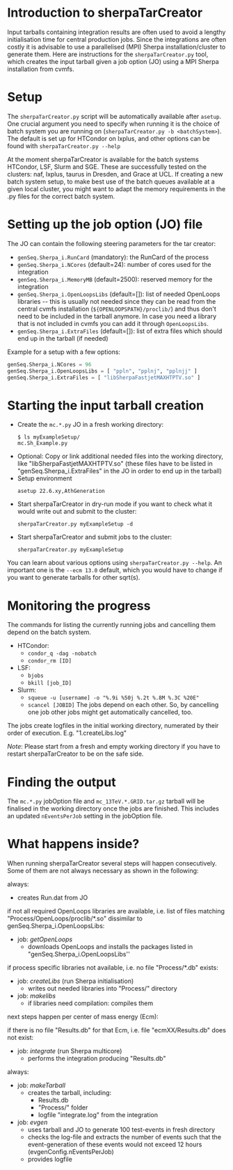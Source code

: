 # Introduction to sherpaTarCreator

Input tarballs containing integration results are often used to avoid a lengthy initialisation time for central production jobs. Since the integrations are often costly it is advisable to use a parallelised (MPI) Sherpa installation/cluster to generate them. Here are instructions for the `sherpaTarCreator.py` tool, which creates the input tarball given a job option (JO) using a MPI Sherpa installation from cvmfs.

# Setup

The `sherpaTarCreator.py` script will be automatically available after `asetup`. One crucial argument you need to specify when running it is the choice of batch system you are running on (`sherpaTarCreator.py -b <batchSystem>`). The default is set up for HTCondor on lxplus, and other options can be found with `sherpaTarCreator.py --help`

At the moment sherpaTarCreator is available for the batch systems HTCondor, LSF, Slurm and SGE. These are successfully tested on the clusters: naf, lxplus, taurus in Dresden, and Grace at UCL.
If creating a new batch system setup, to make best use of the batch queues available at a given local cluster, you might want to adapt the memory requirements in the .py files for the correct batch system.

# Setting up the job option (JO) file

The JO can contain the following steering parameters for the tar creator:
* `genSeq.Sherpa_i.RunCard` (mandatory): the RunCard of the process
* `genSeq.Sherpa_i.NCores` (default=24): number of cores used for the integration
* `genSeq.Sherpa_i.MemoryMB` (default=2500): reserved memory for the integration
* `genSeq.Sherpa_i.OpenLoopsLibs` (default=[]): list of needed OpenLoops libraries -- this is usually not needed since they can be read from the central cvmfs installation (`${OPENLOOPSPATH}/proclib/`) and thus don't need to be included in the tarball anymore. In case you need a library that is not included in cvmfs you can add it through `OpenLoopsLibs`.
* `genSeq.Sherpa_i.ExtraFiles` (default=[]): list of extra files which should end up in the tarball (if needed)

Example for a setup with a few options:
```python
genSeq.Sherpa_i.NCores = 96
genSeq.Sherpa_i.OpenLoopsLibs = [ "ppln", "pplnj", "pplnjj" ]
genSeq.Sherpa_i.ExtraFiles = [ "libSherpaFastjetMAXHTPTV.so" ]
```

# Starting the input tarball creation
* Create the `mc.*.py` JO in a fresh working directory:
  ```
  $ ls myExampleSetup/
  mc.Sh_Example.py
  ```
* Optional: Copy or link additional needed files into the working directory, like "libSherpaFastjetMAXHTPTV.so" (these files have to be listed in "genSeq.Sherpa_i.ExtraFiles" in the JO in order to end up in the tarball)
* Setup environment
  ```
  asetup 22.6.xy,AthGeneration
  ```
* Start sherpaTarCreator in dry-run mode if you want to check what it would write out and submit to the cluster:
  ```
  sherpaTarCreator.py myExampleSetup -d
  ```
* Start sherpaTarCreator and submit jobs to the cluster:
  ```
  sherpaTarCreator.py myExampleSetup
  ```

You can learn about various options using `sherpaTarCreator.py --help`. An important one is the `--ecm 13.0` default, which you would have to change if you want to generate tarballs for other sqrt(s).

# Monitoring the progress

The commands for listing the currently running jobs and cancelling them depend on the batch system.
* HTCondor:
   * `condor_q -dag -nobatch`
   * `condor_rm [ID]`
* LSF:
   * `bjobs`
   * `bkill [job_ID]`
* Slurm:
   * `squeue -u [username] -o "%.9i %50j %.2t %.8M %.3C %20E"`
   * `scancel [JOBID]`
The jobs depend on each other. So, by cancelling one job other jobs might get automatically cancelled, too.

The jobs create logfiles in the initial working directory, numerated by their order of execution. E.g. "1.createLibs.log"

_Note_: Please start from a fresh and empty working directory if you have to restart sherpaTarCreator to be on the safe side.

# Finding the output

The `mc.*.py` jobOption file and `mc_13TeV.*.GRID.tar.gz` tarball will be finalised in the working directory once the jobs are finished. This includes an updated `nEventsPerJob` setting in the jobOption file.

# What happens inside?

When running sherpaTarCreator several steps will happen consecutively. Some of them are not always necessary as shown in the following:

always:
* creates Run.dat from JO

if not all required OpenLoops libraries are available, i.e. list of files matching "Process/OpenLoops/proclib/*.so" dissimilar to genSeq.Sherpa_i.OpenLoopsLibs:
* job: _getOpenLoops_
   * downloads OpenLoops and installs the packages listed in "genSeq.Sherpa_i.OpenLoopsLibs''

if process specific libraries not available, i.e. no file "Process/*.db" exists:
* job: _createLibs_ (run Sherpa initialisation)
   * writes out needed libraries into "Process/" directory
* job: _makelibs_
   * if libraries need compilation: compiles them

next steps happen per center of mass energy (Ecm):

if there is no file "Results.db" for that Ecm, i.e. file "ecmXX/Results.db" does not exist:
* job: _integrate_ (run Sherpa multicore)
   * performs the integration producing "Results.db"

always:
* job: _makeTarball_
   * creates the tarball, including:
      * Results.db
      * "Process/" folder
      * logfile "integrate.log" from the integration
* job: _evgen_
   * uses tarball and JO to generate 100 test-events in fresh directory
   * checks the log-file and extracts the number of events such that the event-generation of these events would not exceed 12 hours (evgenConfig.nEventsPerJob)
   * provides logfile
